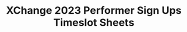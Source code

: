 ---
title: XChange 2023 Performer Sign Ups Timeslot Sheets
redirect_to: https://docs.google.com/spreadsheets/d/1Q8R04VLb-vERlnn4ZUuMN4vwjIWBZj78Bsyu2xuGSrc/edit?usp=sharing
redirect_from: 
  - /XChangePerformerSignUpsTimeslotSheets
  - /xchangeperformersignupstimeslotsheets
---